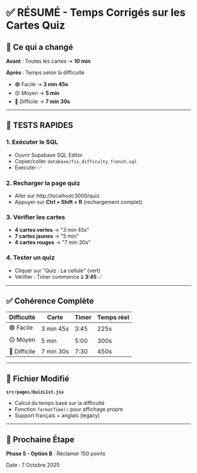 # ✅ RÉSUMÉ - Temps Corrigés sur les Cartes Quiz

## 🎯 Ce qui a changé

**Avant** : Toutes les cartes → **10 min**

**Après** : Temps selon la difficulté
- 🟢 Facile → **3 min 45s**
- 🟡 Moyen → **5 min**
- 🔴 Difficile → **7 min 30s**

---

## 🚀 TESTS RAPIDES

### 1. Exécuter le SQL
- Ouvrir Supabase SQL Editor
- Copier/coller `database/fix_difficulty_french.sql`
- Exécuter ✅

### 2. Recharger la page quiz
- Aller sur http://localhost:3000/quiz
- Appuyer sur **Ctrl + Shift + R** (rechargement complet)

### 3. Vérifier les cartes
- **4 cartes vertes** → "3 min 45s"
- **7 cartes jaunes** → "5 min"
- **4 cartes rouges** → "7 min 30s"

### 4. Tester un quiz
- Cliquer sur "Quiz : La cellule" (vert)
- Vérifier : Timer commence à **3:45** ✅

---

## ✅ Cohérence Complète

| Difficulté | Carte | Timer | Temps réel |
|-----------|-------|-------|-----------|
| 🟢 Facile | 3 min 45s | 3:45 | 225s |
| 🟡 Moyen | 5 min | 5:00 | 300s |
| 🔴 Difficile | 7 min 30s | 7:30 | 450s |

---

## 📝 Fichier Modifié

**`src/pages/QuizList.jsx`**
- Calcul du temps basé sur la difficulté
- Fonction `formatTime()` pour affichage propre
- Support français + anglais (legacy)

---

## 🎯 Prochaine Étape

**Phase 5 - Option B** : Réclamer 150 points

Date : 7 Octobre 2025
